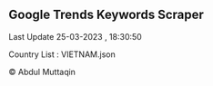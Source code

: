 

## Google Trends Keywords Scraper 
 
Last Update 25-03-2023 , 18:30:50

Country List :
VIETNAM.json



© Abdul Muttaqin 
